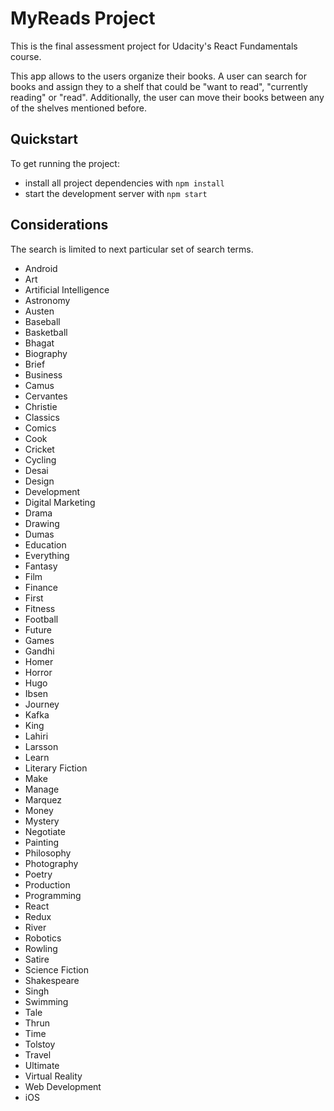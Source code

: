 # MyReads Project
This is the final assessment project for Udacity's React Fundamentals course.

This app allows to the users organize their books. A user can search for books and assign they to a shelf that could be "want to read", "currently reading" or "read". Additionally, the user can move their books between any of the shelves mentioned before.

## Quickstart

To get running the project:

* install all project dependencies with `npm install`
* start the development server with `npm start`

## Considerations
The search is limited to next particular set of search terms.

* Android
* Art
* Artificial Intelligence
* Astronomy
* Austen
* Baseball
* Basketball
* Bhagat
* Biography
* Brief
* Business
* Camus
* Cervantes
* Christie
* Classics
* Comics
* Cook
* Cricket
* Cycling
* Desai
* Design
* Development
* Digital Marketing
* Drama
* Drawing
* Dumas
* Education
* Everything
* Fantasy
* Film
* Finance
* First
* Fitness
* Football
* Future
* Games
* Gandhi
* Homer
* Horror
* Hugo
* Ibsen
* Journey
* Kafka
* King
* Lahiri
* Larsson
* Learn
* Literary Fiction
* Make
* Manage
* Marquez
* Money
* Mystery
* Negotiate
* Painting
* Philosophy
* Photography
* Poetry
* Production
* Programming
* React
* Redux
* River
* Robotics
* Rowling
* Satire
* Science Fiction
* Shakespeare
* Singh
* Swimming
* Tale
* Thrun
* Time
* Tolstoy
* Travel
* Ultimate
* Virtual Reality
* Web Development
* iOS
